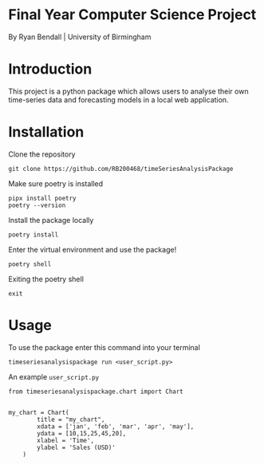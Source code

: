 # Final Year Computer Science Project

By Ryan Bendall | University of Birmingham

# Introduction

This project is a python package which allows users to analyse their own time-series data and forecasting models in a local web application.

# Installation

Clone the repository

```
git clone https://github.com/RB200468/timeSeriesAnalysisPackage
```

Make sure poetry is installed

```
pipx install poetry
poetry --version
```

Install the package locally

```
poetry install
```

Enter the virtual environment and use the package!

```
poetry shell
```

Exiting the poetry shell

```
exit
```

# Usage

To use the package enter this command into your terminal

```
timeseriesanalysispackage run <user_script.py>
```

An example `user_script.py`

```
from timeseriesanalysispackage.chart import Chart


my_chart = Chart(
		title = "my_chart",
		xdata = ['jan', 'feb', 'mar', 'apr', 'may'],
		ydata = [10,15,25,45,20],
		xlabel = 'Time',
		ylabel = 'Sales (USD)'
	)
```
